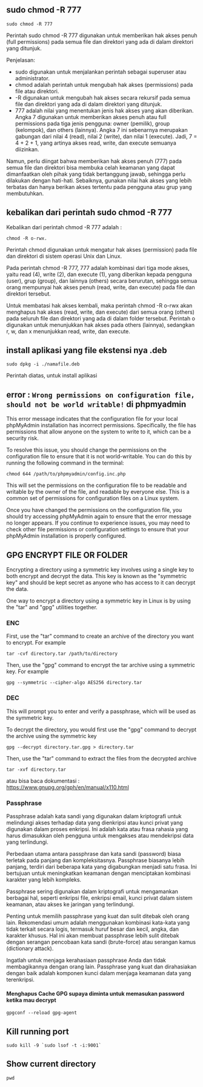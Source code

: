 
## sudo chmod -R 777
```
sudo chmod -R 777
```

Perintah sudo chmod -R 777 digunakan untuk memberikan hak akses penuh (full permissions) pada semua file dan direktori yang ada di dalam direktori yang ditunjuk.

Penjelasan:
- sudo digunakan untuk menjalankan perintah sebagai superuser atau administrator. 
- chmod adalah perintah untuk mengubah hak akses (permissions) pada file atau direktori. 
- -R digunakan untuk mengubah hak akses secara rekursif pada semua file dan direktori yang ada di dalam direktori yang ditunjuk.
- 777 adalah nilai yang menentukan jenis hak akses yang akan diberikan. Angka 7 digunakan untuk memberikan akses penuh atau full permissions pada tiga jenis pengguna: owner (pemilik), group (kelompok), dan others (lainnya). Angka 7 ini sebenarnya merupakan gabungan dari nilai 4 (read), nilai 2 (write), dan nilai 1 (execute). Jadi, 7 = 4 + 2 + 1, yang artinya akses read, write, dan execute semuanya diizinkan.

Namun, perlu diingat bahwa memberikan hak akses penuh (777) pada semua file dan direktori bisa membuka celah keamanan yang dapat dimanfaatkan oleh pihak yang tidak bertanggung jawab, sehingga perlu dilakukan dengan hati-hati. Sebaiknya, gunakan nilai hak akses yang lebih terbatas dan hanya berikan akses tertentu pada pengguna atau grup yang membutuhkan.

## kebalikan dari perintah sudo chmod -R 777
Kebalikan dari perintah chmod -R 777 adalah : 
```
chmod -R o-rwx.
```

Perintah chmod digunakan untuk mengatur hak akses (permission) pada file dan direktori di sistem operasi Unix dan Linux.

Pada perintah chmod -R 777, 777 adalah kombinasi dari tiga mode akses, yaitu read (4), write (2), dan execute (1), yang diberikan kepada pengguna (user), grup (group), dan lainnya (others) secara berurutan, sehingga semua orang mempunyai hak akses penuh (read, write, dan execute) pada file dan direktori tersebut.

Untuk membatasi hak akses kembali, maka perintah chmod -R o-rwx akan menghapus hak akses (read, write, dan execute) dari semua orang (others) pada seluruh file dan direktori yang ada di dalam folder tersebut. Perintah o digunakan untuk menunjukkan hak akses pada others (lainnya), sedangkan r, w, dan x menunjukkan read, write, dan execute.


## install aplikasi yang file ekstensi nya .deb
```
sudo dpkg -i ./namafile.deb
```

Perintah diatas, untuk install aplikasi

## error : `Wrong permissions on configuration file, should not be world writable!` di phpmyadmin

This error message indicates that the configuration file for your local phpMyAdmin installation has incorrect permissions. Specifically, the file has permissions that allow anyone on the system to write to it, which can be a security risk.

To resolve this issue, you should change the permissions on the configuration file to ensure that it is not world-writable. You can do this by running the following command in the terminal:

```
chmod 644 /path/to/phpmyadmin/config.inc.php
```
This will set the permissions on the configuration file to be readable and writable by the owner of the file, and readable by everyone else. This is a common set of permissions for configuration files on a Linux system.

Once you have changed the permissions on the configuration file, you should try accessing phpMyAdmin again to ensure that the error message no longer appears. If you continue to experience issues, you may need to check other file permissions or configuration settings to ensure that your phpMyAdmin installation is properly configured.

## GPG ENCRYPT FILE OR FOLDER
Encrypting a directory using a symmetric key involves using a single key to both encrypt and decrypt the data. This key is known as the "symmetric key" and should be kept secret as anyone who has access to it can decrypt the data.

One way to encrypt a directory using a symmetric key in Linux is by using the "tar" and "gpg" utilities together.

### ENC
First, use the "tar" command to create an archive of the directory you want to encrypt. For example
```
tar -cvf directory.tar /path/to/directory
```
Then, use the "gpg" command to encrypt the tar archive using a symmetric key. For example
```
gpg --symmetric --cipher-algo AES256 directory.tar
```


### DEC
This will prompt you to enter and verify a passphrase, which will be used as the symmetric key.

To decrypt the directory, you would first use the "gpg" command to decrypt the archive using the symmetric key
```
gpg --decrypt directory.tar.gpg > directory.tar
```
Then, use the "tar" command to extract the files from the decrypted archive
```
tar -xvf directory.tar
```

atau bisa baca dokumentasi : https://www.gnupg.org/gph/en/manual/x110.html

### Passphrase
Passphrase adalah kata sandi yang digunakan dalam kriptografi untuk melindungi akses terhadap data yang dienkripsi atau kunci privat yang digunakan dalam proses enkripsi. Ini adalah kata atau frasa rahasia yang harus dimasukkan oleh pengguna untuk mengakses atau mendekripsi data yang terlindungi.

Perbedaan utama antara passphrase dan kata sandi (password) biasa terletak pada panjang dan kompleksitasnya. Passphrase biasanya lebih panjang, terdiri dari beberapa kata yang digabungkan menjadi satu frasa. Ini bertujuan untuk meningkatkan keamanan dengan menciptakan kombinasi karakter yang lebih kompleks.

Passphrase sering digunakan dalam kriptografi untuk mengamankan berbagai hal, seperti enkripsi file, enkripsi email, kunci privat dalam sistem keamanan, atau akses ke jaringan yang terlindungi.

Penting untuk memilih passphrase yang kuat dan sulit ditebak oleh orang lain. Rekomendasi umum adalah menggunakan kombinasi kata-kata yang tidak terkait secara logis, termasuk huruf besar dan kecil, angka, dan karakter khusus. Hal ini akan membuat passphrase lebih sulit ditebak dengan serangan pencobaan kata sandi (brute-force) atau serangan kamus (dictionary attack).

Ingatlah untuk menjaga kerahasiaan passphrase Anda dan tidak membagikannya dengan orang lain. Passphrase yang kuat dan dirahasiakan dengan baik adalah komponen kunci dalam menjaga keamanan data yang terenkripsi.

#### Menghapus Cache GPG supaya diminta untuk memasukan password ketika mau decrypt
```
gpgconf --reload gpg-agent
```

## Kill running port 
```
sudo kill -9 `sudo lsof -t -i:9001`
```

## Show current directory
```
pwd
```
